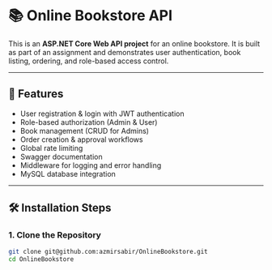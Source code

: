 # 📚 Online Bookstore API

This is an **ASP.NET Core Web API project** for an online bookstore. It is built as part of an assignment and demonstrates user authentication, book listing, ordering, and role-based access control.

---

## 🚀 Features

- User registration & login with JWT authentication  
- Role-based authorization (Admin & User)  
- Book management (CRUD for Admins)  
- Order creation & approval workflows  
- Global rate limiting  
- Swagger documentation  
- Middleware for logging and error handling  
- MySQL database integration  

---

## 🛠️ Installation Steps

### 1. Clone the Repository

```bash
git clone git@github.com:azmirsabir/OnlineBookstore.git
cd OnlineBookstore
